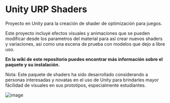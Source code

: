 # Unity URP Shaders
Proyecto en Unity para la creación de shader de optimización para juegos.

Este proyecto incluyé efectos visuales y animaciones que se pueden modificar desde los parametros del material
para así crear nuevos shaders y variaciones, así como una escena de prueba con modelos que dejo a libre uso.

**En la wiki de este repositorio puedes encontrar más información sobre el paquete y su instalación.**

Nota: Este paquete de shaders ha sido desarrollado considerando a personas interesadas y novatas en el uso de Unity para brindarles mayor fácilidad de visuales en sus prototipos, especialmente estudiantes.

  ![image](https://github.com/Kiimby/Unity-URP-Shaders/assets/50971210/d3345afe-2229-4788-aa57-ca8b052d148c)
